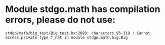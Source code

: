# Module stdgo.math has compilation errors, please do not use:
```
stdgo/math/big_test/Big_test.hx:2093: characters 95-119 : Cannot access private type T_nat in module stdgo.math.big.Big

```

